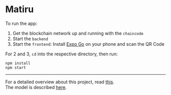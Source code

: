 # Matiru

To run the app:

1. Get the blockchain network up and running with the `chaincode`
2. Start the `backend`
3. Start the `frontend`: Install [Expo Go](https://expo.dev/go) on your phone and scan the QR Code

For 2 and 3, `cd` into the respective directory, then run:

```
npm install
npm start
```

---

For a detailed overview about this project, read [this](./docs/SOLUTION.md).  
The model is described [here](./docs/MODEL.md).
